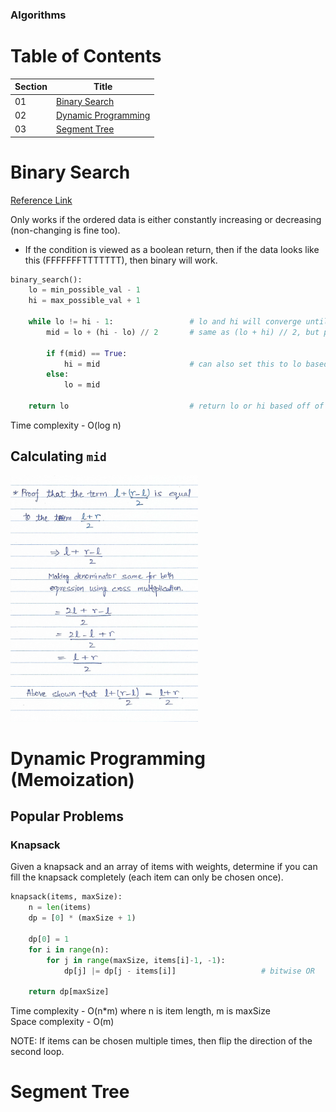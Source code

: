 ### Algorithms

# Table of Contents

| Section | Title |
| ------- | ----- |
| 01 | [Binary Search](#01) |
| 02 | [Dynamic Programming](#02) |
| 03 | [Segment Tree](#03) |


<a id="01"></a>
# Binary Search

[Reference Link](https://www.topcoder.com/community/competitive-programming/tutorials/binary-search)

Only works if the ordered data is either constantly increasing or decreasing (non-changing is fine too).
- If the condition is viewed as a boolean return, then if the data looks like this (FFFFFFFTTTTTTT), then binary will work.

```python
binary_search():
    lo = min_possible_val - 1
    hi = max_possible_val + 1

    while lo != hi - 1:                 # lo and hi will converge until they are next to each other
        mid = lo + (hi - lo) // 2       # same as (lo + hi) // 2, but prevents integer overflow

        if f(mid) == True:
            hi = mid                    # can also set this to lo based off of needs
        else:
            lo = mid

    return lo                           # return lo or hi based off of needs
```

Time complexity - O(log n)

## Calculating `mid`

<img src="../pictures/binsearch-int-overflow.jpeg" width="300">

<a id="02"></a>
# Dynamic Programming (Memoization)

## Popular Problems

### Knapsack

Given a knapsack and an array of items with weights, determine if you can fill the knapsack completely (each item can only be chosen once).

```python
knapsack(items, maxSize):
    n = len(items)
    dp = [0] * (maxSize + 1)
    
    dp[0] = 1
    for i in range(n):
        for j in range(maxSize, items[i]-1, -1):
            dp[j] |= dp[j - items[i]]                   # bitwise OR

    return dp[maxSize]
```

Time complexity - O(n\*m) where n is item length, m is maxSize <br/>
Space complexity - O(m)

NOTE: If items can be chosen multiple times, then flip the direction of the second loop.

<a id="03"></a>
# Segment Tree


